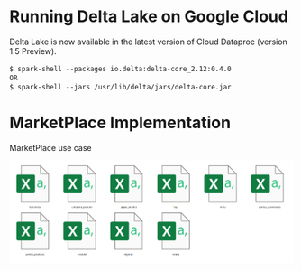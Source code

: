 # Running Delta Lake on Google Cloud

 Delta Lake is now available in the latest version of Cloud Dataproc (version 1.5 Preview).
 
 ```shell
$ spark-shell --packages io.delta:delta-core_2.12:0.4.0
OR
$ spark-shell --jars /usr/lib/delta/jars/delta-core.jar
```

# MarketPlace Implementation

MarketPlace use case


![](/imgs/rawCSV.png)
